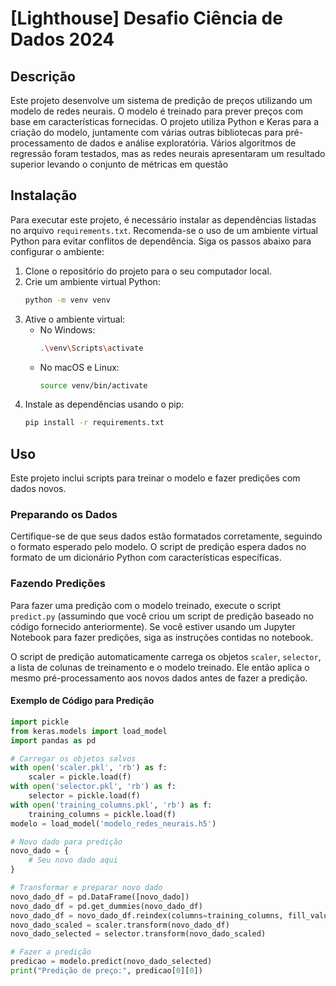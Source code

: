 # [Lighthouse] Desafio Ciência de Dados 2024

## Descrição
Este projeto desenvolve um sistema de predição de preços utilizando um modelo de redes neurais. O modelo é treinado para prever preços com base em características fornecidas. O projeto utiliza Python e Keras para a criação do modelo, juntamente com várias outras bibliotecas para pré-processamento de dados e análise exploratória. Vários algoritmos de regressão foram testados, mas as redes neurais apresentaram um resultado superior levando o conjunto de métricas em questão

## Instalação
Para executar este projeto, é necessário instalar as dependências listadas no arquivo `requirements.txt`. Recomenda-se o uso de um ambiente virtual Python para evitar conflitos de dependência. Siga os passos abaixo para configurar o ambiente:

1. Clone o repositório do projeto para o seu computador local.
2. Crie um ambiente virtual Python:
    ```bash
    python -m venv venv
    ```
3. Ative o ambiente virtual:
    - No Windows:
      ```bash
      .\venv\Scripts\activate
      ```
    - No macOS e Linux:
      ```bash
      source venv/bin/activate
      ```
4. Instale as dependências usando o pip:
    ```bash
    pip install -r requirements.txt
    ```

## Uso
Este projeto inclui scripts para treinar o modelo e fazer predições com dados novos.

### Preparando os Dados
Certifique-se de que seus dados estão formatados corretamente, seguindo o formato esperado pelo modelo. O script de predição espera dados no formato de um dicionário Python com características específicas.

### Fazendo Predições
Para fazer uma predição com o modelo treinado, execute o script `predict.py` (assumindo que você criou um script de predição baseado no código fornecido anteriormente). Se você estiver usando um Jupyter Notebook para fazer predições, siga as instruções contidas no notebook.

O script de predição automaticamente carrega os objetos `scaler`, `selector`, a lista de colunas de treinamento e o modelo treinado. Ele então aplica o mesmo pré-processamento aos novos dados antes de fazer a predição.

#### Exemplo de Código para Predição
```python
import pickle
from keras.models import load_model
import pandas as pd

# Carregar os objetos salvos
with open('scaler.pkl', 'rb') as f:
    scaler = pickle.load(f)
with open('selector.pkl', 'rb') as f:
    selector = pickle.load(f)
with open('training_columns.pkl', 'rb') as f:
    training_columns = pickle.load(f)
modelo = load_model('modelo_redes_neurais.h5')

# Novo dado para predição
novo_dado = {
    # Seu novo dado aqui
}

# Transformar e preparar novo dado
novo_dado_df = pd.DataFrame([novo_dado])
novo_dado_df = pd.get_dummies(novo_dado_df)
novo_dado_df = novo_dado_df.reindex(columns=training_columns, fill_value=0)
novo_dado_scaled = scaler.transform(novo_dado_df)
novo_dado_selected = selector.transform(novo_dado_scaled)

# Fazer a predição
predicao = modelo.predict(novo_dado_selected)
print("Predição de preço:", predicao[0][0])
